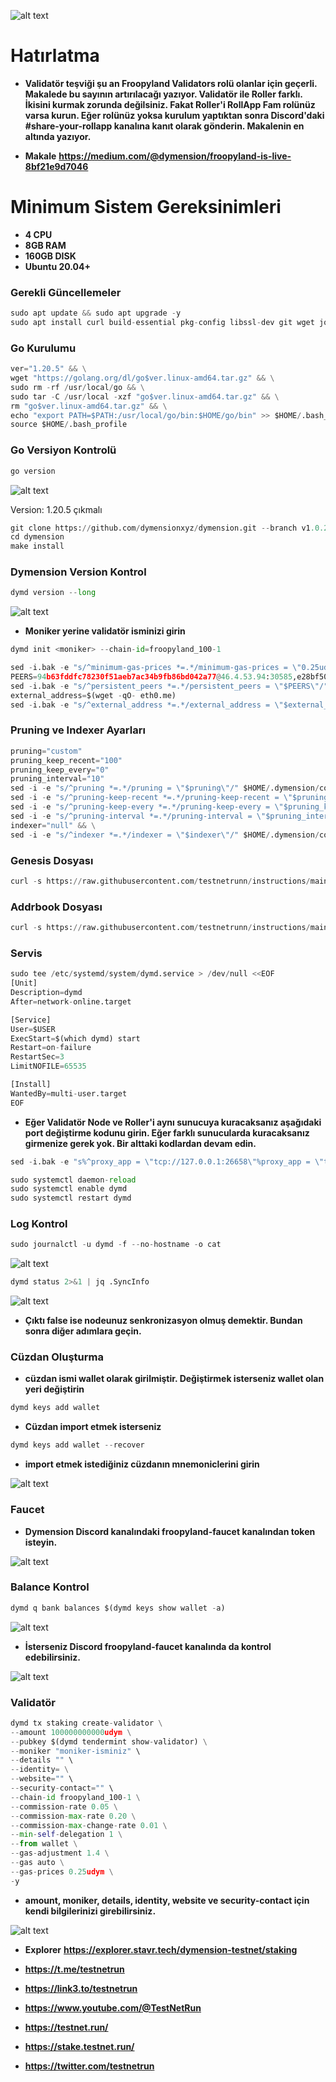 ![alt text](https://i.hizliresim.com/20m956g.png)

# Hatırlatma
- **Validatör teşviği şu an Froopyland Validators rolü olanlar için geçerli. Makalede bu sayının artırılacağı yazıyor.
Validatör ile Roller farklı. İkisini kurmak zorunda değilsiniz. Fakat Roller'i RollApp Fam rolünüz varsa kurun. Eğer rolünüz yoksa kurulum yaptıktan sonra Discord'daki #share-your-rollapp kanalına kanıt olarak gönderin. Makalenin en altında yazıyor.**

- **Makale** **https://medium.com/@dymension/froopyland-is-live-8bf21e9d7046**

# Minimum Sistem Gereksinimleri

- **4 CPU**
- **8GB RAM**
- **160GB DISK**
- **Ubuntu 20.04+**

### Gerekli Güncellemeler

```python
sudo apt update && sudo apt upgrade -y
sudo apt install curl build-essential pkg-config libssl-dev git wget jq make gcc chrony -y
```


### Go Kurulumu

```python
ver="1.20.5" && \
wget "https://golang.org/dl/go$ver.linux-amd64.tar.gz" && \
sudo rm -rf /usr/local/go && \
sudo tar -C /usr/local -xzf "go$ver.linux-amd64.tar.gz" && \
rm "go$ver.linux-amd64.tar.gz" && \
echo "export PATH=$PATH:/usr/local/go/bin:$HOME/go/bin" >> $HOME/.bash_profile && \
source $HOME/.bash_profile
```

### Go Versiyon Kontrolü

```python
go version
```

![alt text](https://i.hizliresim.com/833lfkg.png)

Version: 1.20.5 çıkmalı


```python
git clone https://github.com/dymensionxyz/dymension.git --branch v1.0.2-beta
cd dymension
make install
```

### Dymension Version Kontrol

```python
dymd version --long
```

![alt text](https://i.hizliresim.com/b4mz0a0.png)


- **Moniker yerine validatör isminizi girin**

```python
dymd init <moniker> --chain-id=froopyland_100-1
```


```python
sed -i.bak -e "s/^minimum-gas-prices *=.*/minimum-gas-prices = \"0.25udym\"/;" ~/.dymension/config/app.toml
PEERS=94b63fddfc78230f51aeb7ac34b9fb86bd042a77@46.4.53.94:30585,e28bf506aaba23c890e9d6cd5cf64b8e627b7e12@80.240.29.76:26656,997a654595c4347a1fc5f35e35e3953f549cb91b@46.4.23.42:47656,690f91de88ecfa31dd7aee9beb5db27203da8fed@88.99.143.105:36656,29e66c8a25a17a380c9c31feb3d2c3c83376a04c@162.19.31.150:55696,319d2caf33917d96df33fab78aef0281bf61c13d@95.216.218.120:33656,3943ac701aed59f13ac2d65b80eaa6951b17bfcb@65.108.132.239:26656,c81b68472cad6ce835adf829134c0c4ee68fd962@65.109.106.214:17656,2f379938cccf2c14fe6eb255dd793433f39763d8@207.180.213.207:26656,5e4751f8f44dd86a1e10144822a8ca8cbb3caca5@65.109.65.163:21456,cb120ed9625771d57e06f8d449cb10ab99a58225@57.128.114.155:26656,ab32d488a060cbf8faa5fd104e63599c31340ace@138.68.159.100:26656,bebc199e07b42f9190486f6ea41a610b417a2215@178.62.64.153:26656,c1158e056f90b0ffeee942afad6e4cb052c54b75@176.9.48.38:26656,a12fc76e970e72d5b9468d05ce1c14308d39070b@57.128.192.23:26656,05d4f45e4f935ea2ad44c29b64c22a9337fa3192@65.108.206.118:60756,f6b1c4feeba48d9a87e75ab1df8b9cc6c6ec034e@185.242.112.130:26656,139340424dddf85e54e0a54179d06875013e1e39@161.97.74.88:56656,1e92b79a713b18dffd4e075ddfa1dab87dd215a9@70.34.197.147:26656,23a2d4a1caae25b881b4bf555b6a7217e47424e3@75.119.151.115:26656,6f05dde69ea20422a9f3deb3e367656d8e61a790@116.202.227.117:14656,4b6475a413379d086abf3cd27e06fd5fa4a51651@38.146.3.200:20556,fa21ae6d1a74e94b8088074210f7a2f5b22c000c@149.102.136.149:26656,0ab6d644be1b0ef088deec4664453c4f8431325d@148.113.17.55:26666,138009ae8a3435eab5df2d58844239077c83c92a@161.97.180.20:16656,83d1ef7c305c315211f7780a335f0076f17e0118@135.181.73.170:25156,81251f5685420786ee0af8230c8d46692dd80dfc@195.14.6.2:26656,5342f6f59c7b81b5ea3bef8cd9d6ad224b8eb473@95.217.176.55:26656,56bb29329b8f883804da3168d4f21cccf150a67d@217.160.39.214:26646,1dddd539399bbc4c1b6dd884aa8b70e05dc1d138@136.38.55.33:26656,83c14001596a0da606c7a1dbe174e57f510f2b67@62.171.176.118:26656,51b6427668eda91cb925f8402ced74e2403805f6@65.109.92.240:17086,d77dbfb784b123a6f45676d9ab21658c629d4a0f@109.123.245.118:26656,ab80b1f623c666134cfec3d48acb5e4b2f7680f9@142.132.146.185:26656,37823f1d24cf2375168c21214a6da1d2ba0b212f@135.181.180.230:36656,b523f13c6c86ca42b43f0dfde7db7ab41399b8b2@158.220.89.86:26666,83433e3a264a81b7e6c9ead46d259d0d861b3afa@135.181.165.80:26656,88fdaf5ff074dc2010ccb0416e421f3819201eb6@176.9.98.24:30586,f5af70911de80245df03eb93b671b7533e40dd8a@65.109.92.83:15656,07cf171497e6a9e4cdd8bfb5192ec273f84b39d3@167.235.56.214:26656,aeb87b9b1a351e1645671f664a18688ef52632cf@135.181.84.5:33656,7a08de51736a6b09d2844a1de61c247f8c956f54@5.188.158.110:26656,51fa766c4fc35016adfcac146131cacb37586a1c@95.216.145.120:26656,f59c1497f7271d599a08a4881374c211ee1d3df9@65.109.231.151:26656,81e20b5632114bd95460d188a30ddbcddf38fc4a@75.119.151.217:26656,134f6fdbfccb659e8626438b48e04f55cd271c0e@161.97.132.167:16656,a4767beb8c6f14711f05c6cd1b7fc0f5c37de792@78.46.103.246:56656,7803c814796b31c4c19ee3ecc510b9c7f9ceefdf@65.109.60.227:26656,e04d9bf3e8c4b4f2c04966ddfe8e1d2cbaded7d3@65.109.233.55:26656,2c767245f7cf9f09d5769801db52f26b602628f1@206.116.75.69:26656,935ae6c9589a1218f2661efc2b7a7bff6982ad18@65.21.254.222:26656,62a35fa4be132507ed313dceae077f8ad636bd9e@142.132.151.99:15658,324a73f4f3b3a54496ec570bc73245895a0aae80@185.193.67.136:16656,77bc6610dfba072e206ccbb3e30237b54dce89d7@65.109.63.176:36656,0b1cd2e2e8ca843c293afd2caeb456a345a54793@146.190.167.238:26656,5cb4e92c9e147408e3b02099bb0150c0ca368860@146.19.24.101:26646,9dfceb302e83eecd9b268e643ba8dcd89ff71e16@185.249.225.160:33656,1fda06f90e45c2cc99d97b47ee0dca52f01fb192@91.107.215.74:26656,d7feaab13c06e39c886035385e78c9a0b3f75605@88.99.56.200:16656,11e6eccbc081819d94676cce3d425d96ee68adf3@95.216.7.136:09656,484dad4e5c3c3f69493452bec901bb8fed68b3d5@149.102.149.186:26656,6d070ab7786130d310f0bdc6a64b986051a0e9ed@65.109.90.162:28656,9c8da76f66fbedc2267aa0d7e9bdcca51e010da4@207.180.250.156:14656,eb7a1722228f84163fba41cdb725fe3838dcc798@65.109.48.181:31656,236b71988898dff63cef139f83a64f5fbfd9d8d7@135.181.18.112:55696,e7857b8ed09bd0101af72e30425555efa8f4a242@148.251.177.108:20556,c6329371271c247d35454862014dfd6ff5e3b680@65.108.141.109:49656,27a9069a79833df98adc4d2407d1e676fadf5c36@195.3.220.169:23466,febc198f5086aed9bb578044c78cd9cfaf9023ac@65.108.229.93:29656,b5395de25e0a6c07e431dc0f4ea2088732e81e17@157.90.168.136:26656,fdcd8b1b4e55bdbb97d0fc57a65c24950bb26337@84.203.117.234:26656,8030a90d8633376422fe225d980854fb0127d2b7@5.75.160.247:26656,1b7620ee46f116bd311bc4295b29208e693d3861@5.75.183.248:26656,c882fff7cbd87e2e3296298bcb2e76e5fd0c5182@38.242.208.162:26656,53bce1af5605a40cb761409a8e78bc92533db4cf@135.181.46.127:26656,7d8b711e40074f724d794f7f1b356cbbd827bcde@81.0.218.193:33656,84f10cefebee4d2e9e2407223d62a9384cac7f47@65.108.248.89:26656,f09a1671de9abc28c0cc409491f0d1561d01641d@34.213.183.119:26656,5d19b0bbae885d10adc2db103ef4f56b28d8a0bb@65.108.73.124:29656,d5644f3c6c823c1339995959216ebb7a25d24498@45.14.194.130:33656,77d418674cb1cc7ae734ac8fbae0b5962649b502@209.38.248.95:26656,be981c8b28ee15090238d09e8841d3f728d7291a@159.69.13.145:26656,63dbf7cf2f801938f3b655295fd347409474a08a@5.180.186.25:26656,2171722b6bb83401a89a1918b8cf45b3b322ad98@128.140.123.93:16656,ca8544ad2738a0fa5a8e318b08b90216e7b80c9d@5.189.185.27:26656,dc088646e0ae9123c6e322412f0e883d42e04435@185.188.249.62:33656,a41e06d38266045c47667684abc8856ac137ac63@185.215.180.177:11656,d2daa5d7e755ca7a61f627e71e9897f6960f8a90@34.125.175.3:26656,4c0aa61fb83354fd504df5d8384e7f1eb5279e69@194.163.159.85:28656,9ff936fe58baf659f5cb600fcc94512d2b9f9088@195.3.223.182:17056,4fd873d15ae8450a46f8a6fea15d0bb699ce66c6@65.21.91.160:27655,804f4a3cb2005dac58c94d79002e10913477538b@37.27.0.249:26656,ce32755770a11ad39398ca40402437e2ce6d44df@95.217.23.37:33656,7bee70fa0e0cbf8e3ad795e92d24348433564ff8@143.198.229.74:26656,c8e27fdcd29c200b31574689a7c691b7ff8753cc@51.15.212.195:26656,0f9098bc829d53a71d82fc5037ed176adedb43b8@161.97.173.174:26656,32ed437d261d7b38ccf8494c9ac06f0588a9bfbe@207.180.199.130:36656,11c7c7b944cbaa8ba949a86de6ac9f61b14b4a2e@185.219.142.212:26656,99eb8168866a39de46aa27dabefb31b4f0342221@89.116.25.6:26656,f85a4dd43cc31b2ef7363667fcfcf2c5cd25ef04@88.99.164.158:17086,a71974c8f2527d497f967b38bf7927f38069df37@184.174.34.145:26656,fdc59183024985c6f3d3a8b0317c6f6f61c68037@84.54.23.111:26656,6496dac7244d12f697ee74688daf7e5b8dd2c869@144.91.65.13:26696,a9aa50bdc3fd71c6432a535e8416b53aa7feafc9@161.97.130.203:26656,c8c34a07ebe7b98b21fd74e4d31293e92afda119@109.123.229.180:26656,22579807ff06a1816630cc2319cc06a2b48e81a3@65.109.82.112:2446,b343fb4e18946152346d1849a4a45e8c25f1a006@65.108.250.185:26656,d4a1907c52392bbd93a74489fc949f46b1224ff4@45.88.188.251:26656,7eaeff8f270d4117ef299854792f3396b92b25c1@65.108.87.61:11656,997fc8f99400482a1e411da7c33d25148e5b6e31@168.119.114.206:26656,4a1a761465438e4a74c0dfd0aef2510fa0d66489@144.126.148.159:11656,60b254fbc8fb7f02cfdc1676b1624e14fbe31cb6@190.2.137.108:26666,e1b8927cf39b22a04d56084accdb8e6afad34d79@65.109.104.171:27656,aa755789a28dd8701ad1cd447866a2c029412199@144.76.18.199:26656,96408cb2426a8623391a9ea5a916c9e53f391394@81.0.248.235:26656,ca30e70ce5f4882273ca503a02ce828569747741@45.67.217.22:26656,479d7e039fa546a0c55da94246809049bf53c5e5@193.34.213.4:26656,2af89d272e29f7a3f64ad9db1a65791cedc6acc6@173.249.40.104:16656,5e23aeac8c562c814097a72246680370648a464c@38.242.232.231:26656,025ddeb235aef1e8ec4bbc4d5ef93a8103b1ff32@5.75.141.107:26656,e55fc80ff9337e478a65cfe48d3049a75ffbc7b0@65.108.81.196:11656,1006a349e9816d6bdc49deb5a2d87bc3eca0f209@194.163.130.254:11656,55730501bda0d20bd0e88163aa948c26a2806367@89.163.157.64:36656,253831e262a06baa21b857eac6439b691136be36@65.21.148.160:33656,da0d2e4a0b5983fb8c49270f36d2117d4c2869eb@164.90.192.111:26656
sed -i.bak -e "s/^persistent_peers *=.*/persistent_peers = \"$PEERS\"/" $HOME/.dymension/config/config.toml
external_address=$(wget -qO- eth0.me) 
sed -i.bak -e "s/^external_address *=.*/external_address = \"$external_address:26656\"/" $HOME/.dymension/config/config.toml
```

### Pruning ve Indexer Ayarları

```python
pruning="custom"
pruning_keep_recent="100"
pruning_keep_every="0"
pruning_interval="10"
sed -i -e "s/^pruning *=.*/pruning = \"$pruning\"/" $HOME/.dymension/config/app.toml
sed -i -e "s/^pruning-keep-recent *=.*/pruning-keep-recent = \"$pruning_keep_recent\"/" $HOME/.dymension/config/app.toml
sed -i -e "s/^pruning-keep-every *=.*/pruning-keep-every = \"$pruning_keep_every\"/" $HOME/.dymension/config/app.toml
sed -i -e "s/^pruning-interval *=.*/pruning-interval = \"$pruning_interval\"/" $HOME/.dymension/config/app.toml
indexer="null" && \
sed -i -e "s/^indexer *=.*/indexer = \"$indexer\"/" $HOME/.dymension/config/config.toml
```

### Genesis Dosyası

```python
curl -s https://raw.githubusercontent.com/testnetrunn/instructions/main/testnet/dymension/genesis.json > $HOME/.dymension/config/genesis.json
```

### Addrbook Dosyası

```python
curl -s https://raw.githubusercontent.com/testnetrunn/instructions/main/testnet/dymension/addrbook.json > $HOME/.dymension/config/addrbook.json
```



### Servis

```python
sudo tee /etc/systemd/system/dymd.service > /dev/null <<EOF
[Unit]
Description=dymd
After=network-online.target

[Service]
User=$USER
ExecStart=$(which dymd) start
Restart=on-failure
RestartSec=3
LimitNOFILE=65535

[Install]
WantedBy=multi-user.target
EOF
```

- **Eğer Validatör Node ve Roller'i aynı sunucuya kuracaksanız aşağıdaki port değiştirme kodunu girin. Eğer farklı sunucularda kuracaksanız girmenize gerek yok. Bir alttaki kodlardan devam edin.**

```python
sed -i.bak -e "s%^proxy_app = \"tcp://127.0.0.1:26658\"%proxy_app = \"tcp://127.0.0.1:28658\"%; s%^laddr = \"tcp://127.0.0.1:26657\"%laddr = \"tcp://127.0.0.1:28657\"%; s%^pprof_laddr = \"localhost:6060\"%pprof_laddr = \"localhost:6260\"%; s%^laddr = \"tcp://0.0.0.0:26656\"%laddr = \"tcp://0.0.0.0:28656\"%; s%^prometheus_listen_addr = \":26660\"%prometheus_listen_addr = \":28660\"%" $HOME/.dymension/config/config.toml && sed -i.bak -e "s%^address = \"0.0.0.0:9090\"%address = \"0.0.0.0:9290\"%; s%^address = \"0.0.0.0:9091\"%address = \"0.0.0.0:9291\"%; s%^address = \"tcp://0.0.0.0:1317\"%address = \"tcp://0.0.0.0:1517\"%; s%^address = \"0.0.0.0:8545\"%address = \"0.0.0.0:8745\"%; s%^ws-address = \"0.0.0.0:8546\"%ws-address = \"0.0.0.0:8746\"%; s%^address = \"127.0.0.1:8545\"%address = \"127.0.0.1:8745\"%; s%^ws-address = \"127.0.0.1:8546\"%ws-address = \"127.0.0.1:8746\"%" $HOME/.dymension/config/app.toml && sed -i.bak -e "s%^node = \"tcp://localhost:26657\"%node = \"tcp://localhost:28657\"%" $HOME/.dymension/config/client.toml 
```


```python
sudo systemctl daemon-reload
sudo systemctl enable dymd
sudo systemctl restart dymd
```


### Log Kontrol

```python
sudo journalctl -u dymd -f --no-hostname -o cat
```

![alt text](https://i.hizliresim.com/7kqpazr.png)


```python
dymd status 2>&1 | jq .SyncInfo
```

![alt text](https://i.hizliresim.com/5e175ph.png)


- **Çıktı false ise nodeunuz senkronizasyon olmuş demektir. Bundan sonra diğer adımlara geçin.**


### Cüzdan Oluşturma 

- **cüzdan ismi wallet olarak girilmiştir. Değiştirmek isterseniz wallet olan yeri değiştirin**

```python
dymd keys add wallet
```

- **Cüzdan import etmek isterseniz**

```python
dymd keys add wallet --recover
```
- **import etmek istediğiniz cüzdanın mnemoniclerini girin**

![alt text](https://i.hizliresim.com/m9phwsn.png)


### Faucet

- **Dymension Discord kanalındaki froopyland-faucet kanalından token isteyin.**

![alt text](https://i.hizliresim.com/sdiw956.png)

### Balance Kontrol

```python
dymd q bank balances $(dymd keys show wallet -a)
```

![alt text](https://i.hizliresim.com/scnbdj9.png)


- **İsterseniz Discord froopyland-faucet kanalında da kontrol edebilirsiniz.**

![alt text](https://i.hizliresim.com/1rxv7he.png)


### Validatör



```python
dymd tx staking create-validator \
--amount 100000000000udym \
--pubkey $(dymd tendermint show-validator) \
--moniker "moniker-isminiz" \
--details "" \
--identity= \
--website="" \
--security-contact="" \
--chain-id froopyland_100-1 \
--commission-rate 0.05 \
--commission-max-rate 0.20 \
--commission-max-change-rate 0.01 \
--min-self-delegation 1 \
--from wallet \
--gas-adjustment 1.4 \
--gas auto \
--gas-prices 0.25udym \
-y
```

- **amount, moniker, details, identity, website ve security-contact için kendi bilgilerinizi girebilirsiniz.**


![alt text](https://i.hizliresim.com/ezvx95d.png)

- **Explorer** **https://explorer.stavr.tech/dymension-testnet/staking**

- **https://t.me/testnetrun**

- **https://link3.to/testnetrun**

- **https://www.youtube.com/@TestNetRun**

- **https://testnet.run/**

- **https://stake.testnet.run/**

- **https://twitter.com/testnetrun**

















